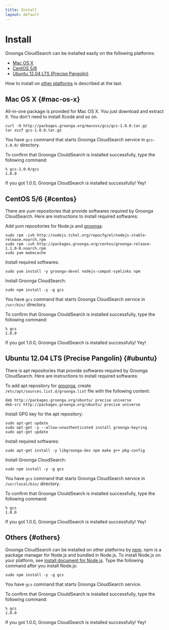 ```yaml
---
title: Install
layout: default
---
```


# Install

Groonga CloudSearch can be installed easily on the following platforms:

* [Mac OS X](#mac-os-x)
* [CentOS 5/6](#centos)
* [Ubuntu 12.04 LTS (Precise Pangolin)](#ubuntu)

How to install on [other platforms](#others) is described at the last.

## Mac OS X {#mac-os-x}

All-in-one package is provided for Mac OS X. You just download and
extract it. You don't need to install Xcode and so on.

    curl -O http://packages.groonga.org/macosx/gcs/gcs-1.0.0.tar.gz
    tar xvzf gcs-1.0.0.tar.gz

You have `gcs` command that starts Groonga CloudSearch service in
`gcs-1.0.0/` directory.

To confirm that Groonga ClouldSearch is installed successfully, type
the following command:

    % gcs-1.0.0/gcs
    1.0.0

If you got 1.0.0, Groonga CloudSearch is installed successfully! Yey!

## CentOS 5/6 {#centos}

There are yum repositories that provide softwares required by Groonga
CloudSearch. Here are instructions to install required softwares:

Add yum repositories for Node.js and [groonga](../faq/#search-engine):

    sudo rpm -ivh http://nodejs.tchol.org/repocfg/el/nodejs-stable-release.noarch.rpm
    sudo rpm -ivh http://packages.groonga.org/centos/groonga-release-1.1.0-0.noarch.rpm
    sudo yum makecache

Install required softwares:

    sudo yum install -y groonga-devel nodejs-compat-symlinks npm

Install Groonga CloudSearch:

    sudo npm install -y -g gcs

You have `gcs` command that starts Groonga CloudSearch service in
`/usr/bin/` directory.

To confirm that Groonga ClouldSearch is installed successfully, type
the following command:

    % gcs
    1.0.0

If you got 1.0.0, Groonga CloudSearch is installed successfully! Yey!

## Ubuntu 12.04 LTS (Precise Pangolin) {#ubuntu}

There is apt repositories that provide softwares required by Groonga
CloudSearch. Here are instructions to install required softwares:

To add apt repository for [groonga](../faq/#search-engine), create
`/etc/apt/sources.list.d/groonga.list` file with the following
content:

    deb http://packages.groonga.org/ubuntu/ precise universe
    deb-src http://packages.groonga.org/ubuntu/ precise universe

Install GPG key for the apt repository:

    sudo apt-get update
    sudo apt-get -y --allow-unauthenticated install groonga-keyring
    sudo apt-get update

Install required softwares:

    sudo apt-get install -y libgroonga-dev npm make g++ pkg-config

Install Groonga CloudSearch:

    sudo npm install -y -g gcs

You have `gcs` command that starts Groonga CloudSearch service in
`/usr/local/bin/` directory.

To confirm that Groonga ClouldSearch is installed successfully, type
the following command:

    % gcs
    1.0.0

If you got 1.0.0, Groonga CloudSearch is installed successfully! Yey!

## Others {#others}

Groonga CloudSearch can be installed on other platforms by
[npm](http://npmjs.org/). npm is a package manager for Node.js and
bundled in Node.js. To install Node.js on your platform, see [install
document for Node.js](http://nodejs.org/#download). Type the following
command after you install Node.js:

    sudo npm install -y -g gcs

You have `gcs` command that starts Groonga CloudSearch service.

To confirm that Groonga ClouldSearch is installed successfully, type
the following command:

    % gcs
    1.0.0

If you got 1.0.0, Groonga CloudSearch is installed successfully! Yey!
